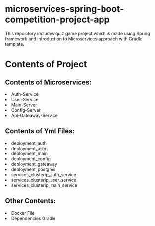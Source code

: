 # microservices-spring-boot-competition-project-app
This repository includes quiz game project which is made using Spring framework and introduction to Microservices approach with Gradle template.
<p>
<h1>Contents of Project</h1>
<h2>Contents of Microservices: </h2>
<li>Auth-Service</li>
<li>User-Service</li>
<li>Main-Server</li>
<li>Config-Server</li>
<li>Api-Gateaway-Service</li>

<h2>Contents of Yml Files: </h2>
<li>deployment_auth</li>
<li>deployment_user</li>
<li>deployment_main</li>
<li>deployment_config</li>
<li>deployment_gateaway</li>
<li>deployment_postgres</li>
<li>services_clusterip_auth_service</li>
<li>services_clusterip_user_service</li>
<li>services_clusterip_main_service</li>

<h2>Other Contents: </h2>
<li>Docker File</li>
<li>Dependencies Gradle</li>
</p>
